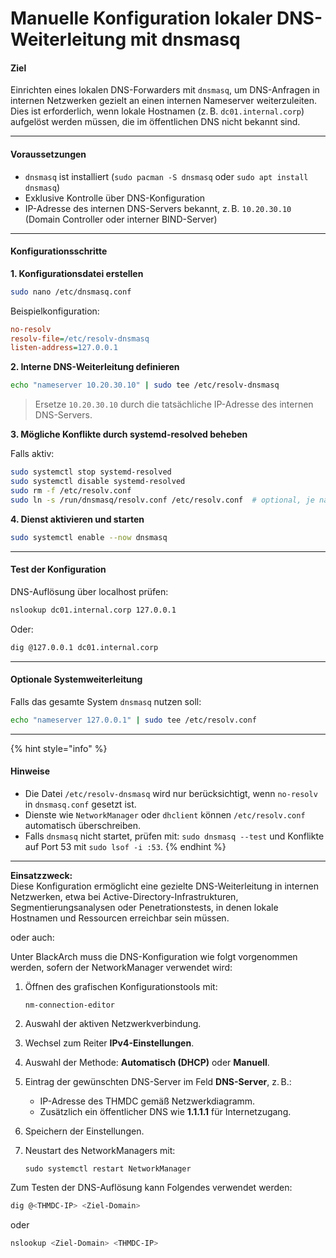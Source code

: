 # Manuelle Konfiguration lokaler DNS-Weiterleitung mit dnsmasq

#### Ziel

Einrichten eines lokalen DNS-Forwarders mit `dnsmasq`, um DNS-Anfragen in internen Netzwerken gezielt an einen internen Nameserver weiterzuleiten. Dies ist erforderlich, wenn lokale Hostnamen (z. B. `dc01.internal.corp`) aufgelöst werden müssen, die im öffentlichen DNS nicht bekannt sind.

***

#### Voraussetzungen

* `dnsmasq` ist installiert (`sudo pacman -S dnsmasq` oder `sudo apt install dnsmasq`)
* Exklusive Kontrolle über DNS-Konfiguration
* IP-Adresse des internen DNS-Servers bekannt, z. B. `10.20.30.10` (Domain Controller oder interner BIND-Server)

***

#### Konfigurationsschritte

**1. Konfigurationsdatei erstellen**

```bash
sudo nano /etc/dnsmasq.conf
```

Beispielkonfiguration:

```ini
no-resolv
resolv-file=/etc/resolv-dnsmasq
listen-address=127.0.0.1
```

**2. Interne DNS-Weiterleitung definieren**

```bash
echo "nameserver 10.20.30.10" | sudo tee /etc/resolv-dnsmasq
```

> Ersetze `10.20.30.10` durch die tatsächliche IP-Adresse des internen DNS-Servers.

**3. Mögliche Konflikte durch systemd-resolved beheben**

Falls aktiv:

```bash
sudo systemctl stop systemd-resolved
sudo systemctl disable systemd-resolved
sudo rm -f /etc/resolv.conf
sudo ln -s /run/dnsmasq/resolv.conf /etc/resolv.conf  # optional, je nach Distribution
```

**4. Dienst aktivieren und starten**

```bash
sudo systemctl enable --now dnsmasq
```

***

#### Test der Konfiguration

DNS-Auflösung über localhost prüfen:

```bash
nslookup dc01.internal.corp 127.0.0.1
```

Oder:

```bash
dig @127.0.0.1 dc01.internal.corp
```

***

#### Optionale Systemweiterleitung

Falls das gesamte System `dnsmasq` nutzen soll:

```bash
echo "nameserver 127.0.0.1" | sudo tee /etc/resolv.conf
```

***

{% hint style="info" %}
#### Hinweise

* Die Datei `/etc/resolv-dnsmasq` wird nur berücksichtigt, wenn `no-resolv` in `dnsmasq.conf` gesetzt ist.
* Dienste wie `NetworkManager` oder `dhclient` können `/etc/resolv.conf` automatisch überschreiben.
* Falls `dnsmasq` nicht startet, prüfen mit: `sudo dnsmasq --test` und Konflikte auf Port 53 mit `sudo lsof -i :53`.
{% endhint %}

***

**Einsatzzweck:**\
Diese Konfiguration ermöglicht eine gezielte DNS-Weiterleitung in internen Netzwerken, etwa bei Active-Directory-Infrastrukturen, Segmentierungsanalysen oder Penetrationstests, in denen lokale Hostnamen und Ressourcen erreichbar sein müssen.

oder auch:

Unter BlackArch muss die DNS-Konfiguration wie folgt vorgenommen werden, sofern der NetworkManager verwendet wird:

1.  Öffnen des grafischen Konfigurationstools mit:

    ```
    nm-connection-editor
    ```
2. Auswahl der aktiven Netzwerkverbindung.
3. Wechsel zum Reiter **IPv4-Einstellungen**.
4. Auswahl der Methode: **Automatisch (DHCP)** oder **Manuell**.
5. Eintrag der gewünschten DNS-Server im Feld **DNS-Server**, z. B.:
   * IP-Adresse des THMDC gemäß Netzwerkdiagramm.
   * Zusätzlich ein öffentlicher DNS wie **1.1.1.1** für Internetzugang.
6. Speichern der Einstellungen.
7.  Neustart des NetworkManagers mit:

    ```
    sudo systemctl restart NetworkManager
    ```

Zum Testen der DNS-Auflösung kann Folgendes verwendet werden:

```bash
dig @<THMDC-IP> <Ziel-Domain>
```

oder

```bash
nslookup <Ziel-Domain> <THMDC-IP>
```
